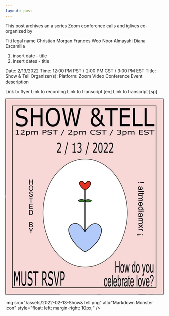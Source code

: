 ```yaml
---
layout: post
---
```

This post archives an a series Zoom conference calls and iglives co-organized by 

Titi legal name Christian Morgan
Frances Woo
Noor Almayahi 
Diana Escamilla 

1. insert date - title 
2. insert dates - title 

Date: 2/13/2022
Time: 12:00 PM PST / 2:00 PM CST / 3:00 PM EST
Title: Show & Tell
Organizer(s): 
Platform: Zoom Video Conference
Event description

Link to flyer
Link to recording
Link to transcript [en]
Link to transcript [sp]

![test](../assets/2022-02-13-Show&Tell.png)

img src="/assets/2022-02-13-Show&Tell.png"
     alt="Markdown Monster icon"
     style="float: left; margin-right: 10px;" />